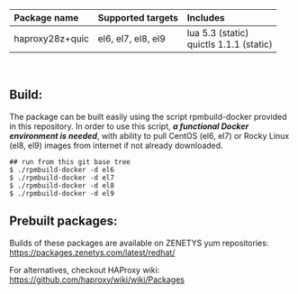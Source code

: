 | Package&nbsp;name | Supported&nbsp;targets | Includes |
| :--- | :--- | :--- |
| haproxy28z+quic | <nobr>el6, el7, el8, el9</nobr> | <nobr>lua 5.3 (static)</nobr><br/><nobr>quictls 1.1.1 (static)</nobr> |
<br/>


## Build:

The package can be built easily using the script rpmbuild-docker provided in this repository. In order to use this script, _**a functional Docker environment is needed**_, with ability to pull CentOS (el6, el7) or Rocky Linux (el8, el9) images from internet if not already downloaded.

```
## run from this git base tree
$ ./rpmbuild-docker -d el6
$ ./rpmbuild-docker -d el7
$ ./rpmbuild-docker -d el8
$ ./rpmbuild-docker -d el9
```

## Prebuilt packages:

Builds of these packages are available on ZENETYS yum repositories:<br/>
https://packages.zenetys.com/latest/redhat/

For alternatives, checkout HAProxy wiki:<br/>
https://github.com/haproxy/wiki/wiki/Packages